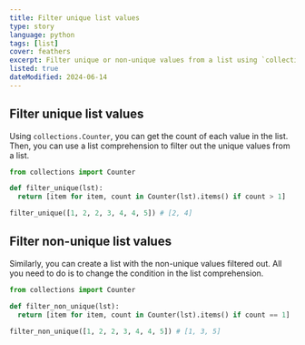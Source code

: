 ```yaml
---
title: Filter unique list values
type: story
language: python
tags: [list]
cover: feathers
excerpt: Filter unique or non-unique values from a list using `collections.Counter`.
listed: true
dateModified: 2024-06-14
---
```


## Filter unique list values

Using `collections.Counter`, you can get the count of each value in the list. Then, you can use a list comprehension to filter out the unique values from a list.

```py
from collections import Counter

def filter_unique(lst):
  return [item for item, count in Counter(lst).items() if count > 1]

filter_unique([1, 2, 2, 3, 4, 4, 5]) # [2, 4]
```

## Filter non-unique list values

Similarly, you can create a list with the non-unique values filtered out. All you need to do is to change the condition in the list comprehension.

```py
from collections import Counter

def filter_non_unique(lst):
  return [item for item, count in Counter(lst).items() if count == 1]

filter_non_unique([1, 2, 2, 3, 4, 4, 5]) # [1, 3, 5]
```
